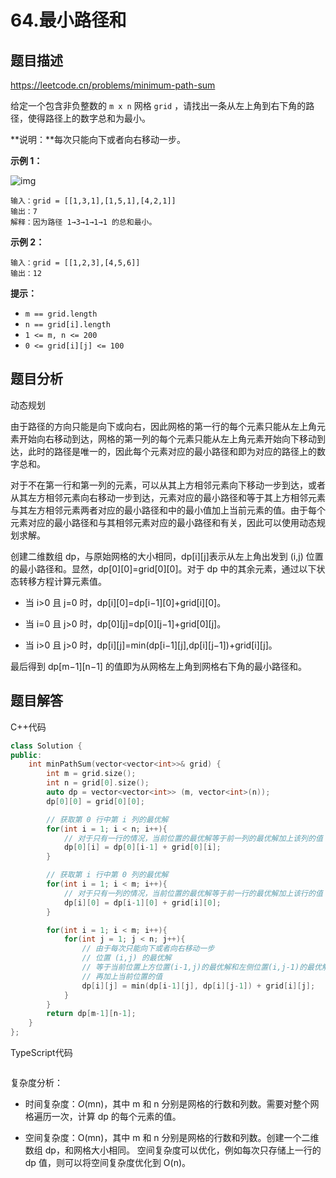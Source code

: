 # 64.最小路径和

## 题目描述 

https://leetcode.cn/problems/minimum-path-sum

给定一个包含非负整数的 `m x n` 网格 `grid` ，请找出一条从左上角到右下角的路径，使得路径上的数字总和为最小。

**说明：**每次只能向下或者向右移动一步。

 

**示例 1：**

![img](https://assets.leetcode.com/uploads/2020/11/05/minpath.jpg)

```
输入：grid = [[1,3,1],[1,5,1],[4,2,1]]
输出：7
解释：因为路径 1→3→1→1→1 的总和最小。
```

**示例 2：**

```
输入：grid = [[1,2,3],[4,5,6]]
输出：12
```

 

**提示：**

- `m == grid.length`
- `n == grid[i].length`
- `1 <= m, n <= 200`
- `0 <= grid[i][j] <= 100`



## 题目分析

动态规划

由于路径的方向只能是向下或向右，因此网格的第一行的每个元素只能从左上角元素开始向右移动到达，网格的第一列的每个元素只能从左上角元素开始向下移动到达，此时的路径是唯一的，因此每个元素对应的最小路径和即为对应的路径上的数字总和。

对于不在第一行和第一列的元素，可以从其上方相邻元素向下移动一步到达，或者从其左方相邻元素向右移动一步到达，元素对应的最小路径和等于其上方相邻元素与其左方相邻元素两者对应的最小路径和中的最小值加上当前元素的值。由于每个元素对应的最小路径和与其相邻元素对应的最小路径和有关，因此可以使用动态规划求解。

创建二维数组 dp，与原始网格的大小相同，dp\[i][j]表示从左上角出发到 (i,j) 位置的最小路径和。显然，dp\[0][0]=grid\[0][0]。对于 dp 中的其余元素，通过以下状态转移方程计算元素值。

* 当 i>0 且 j=0 时，dp\[i][0]=dp\[i−1][0]+grid\[i][0]。

* 当 i=0 且 j>0 时，dp\[0][j]=dp\[0][j−1]+grid\[0][j]。

* 当 i>0 且 j>0 时，dp\[i][j]=min⁡(dp\[i−1][j],dp\[i][j−1])+grid\[i][j]。

最后得到 dp\[m−1][n−1] 的值即为从网格左上角到网格右下角的最小路径和。



## 题目解答

C++代码

```c++
class Solution {
public:
    int minPathSum(vector<vector<int>>& grid) {
        int m = grid.size();
        int n = grid[0].size();
        auto dp = vector<vector<int>> (m, vector<int>(n));
        dp[0][0] = grid[0][0];

        // 获取第 0 行中第 i 列的最优解
        for(int i = 1; i < n; i++){
            // 对于只有一行的情况，当前位置的最优解等于前一列的最优解加上该列的值
            dp[0][i] = dp[0][i-1] + grid[0][i];
        }

        // 获取第 i 行中第 0 列的最优解
        for(int i = 1; i < m; i++){
            // 对于只有一列的情况，当前位置的最优解等于前一行的最优解加上该行的值
            dp[i][0] = dp[i-1][0] + grid[i][0];
        }

        for(int i = 1; i < m; i++){
            for(int j = 1; j < n; j++){
                // 由于每次只能向下或者向右移动一步
                // 位置 (i,j) 的最优解
                // 等于当前位置上方位置(i-1,j)的最优解和左侧位置(i,j-1)的最优解的较小值
                // 再加上当前位置的值                
                dp[i][j] = min(dp[i-1][j], dp[i][j-1]) + grid[i][j];
            }
        }
        return dp[m-1][n-1];
    }
};
```

TypeScript代码

```typescript

```

复杂度分析：

* 时间复杂度：*O*(mn)，其中 m 和 n 分别是网格的行数和列数。需要对整个网格遍历一次，计算 dp 的每个元素的值。

* 空间复杂度：O(mn)，其中 m 和 n 分别是网格的行数和列数。创建一个二维数组 dp，和网格大小相同。 空间复杂度可以优化，例如每次只存储上一行的 dp 值，则可以将空间复杂度优化到 O(n)。

  

